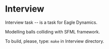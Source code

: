 # Interview
Interview task -- is a task for Eagle Dynamics.

Modelling balls colliding with SFML framework.

To build, please, type: ```make``` in Interview directory.
